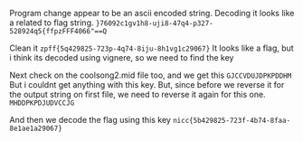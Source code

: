 Program change appear to be an ascii encoded string. Decoding it looks like a related to flag string.
`}76092c1gv1h8-uji8-47q4-p327-528924q5{ffpzFFF4066"==Q`

Clean it
`zpff{5q429825-723p-4q74-8iju-8h1vg1c29067}`
It looks like a flag, but i think its decoded using vignere, so we need to find the key

Next check on the coolsong2.mid file too, and we get this 
`GJCCVDUJDPKPDDHM`
But i couldnt get anything with this key. But, since before we reverse it for the output string on first file, we need to reverse it again for this one.
`MHDDPKPDJUDVCCJG`

And then we decode the flag using this key
`nicc{5b429825-723f-4b74-8faa-8e1ae1a29067}`